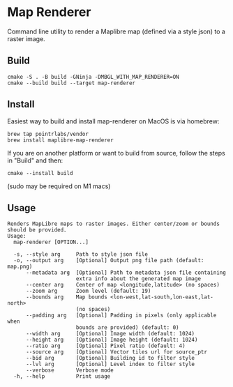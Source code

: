 # Map Renderer
Command line utility to render a Maplibre map (defined via a style json) to a raster image.

## Build
```
cmake -S . -B build -GNinja -DMBGL_WITH_MAP_RENDERER=ON
cmake --build build --target map-renderer
```

## Install
Easiest way to build and install map-renderer on MacOS is via homebrew:
```
brew tap pointrlabs/vendor
brew install maplibre-map-renderer
```

If you are on another platform or want to build from source, follow the steps in "Build" and then:
```
cmake --install build
```
(sudo may be required on M1 macs)

## Usage
```
Renders MapLibre maps to raster images. Either center/zoom or bounds should be provided.
Usage:
  map-renderer [OPTION...]

  -s, --style arg     Path to style json file
  -o, --output arg    [Optional] Output png file path (default: map.png)
      --metadata arg  [Optional] Path to metadata json file containing
                      extra info about the generated map image
      --center arg    Center of map <longitude,latitude> (no spaces)
      --zoom arg      Zoom level (default: 19)
      --bounds arg    Map bounds <lon-west,lat-south,lon-east,lat-north>
                      (no spaces)
      --padding arg   [Optional] Padding in pixels (only applicable when
                      bounds are provided) (default: 0)
      --width arg     [Optional] Image width (default: 1024)
      --height arg    [Optional] Image height (default: 1024)
      --ratio arg     [Optional] Pixel ratio (default: 4)
      --source arg    [Optional] Vector tiles url for source_ptr
      --bid arg       [Optional] Building id to filter style
      --lvl arg       [Optional] Level index to filter style
      --verbose       Verbose mode
  -h, --help          Print usage
```
